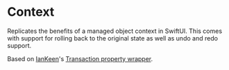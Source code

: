 # Context

Replicates the benefits of a managed object context in SwiftUI. This comes with support for rolling back to the original state as well as undo and redo support.

Based on [IanKeen](https://github.com/IanKeen)'s [Transaction property wrapper](https://gist.github.com/IanKeen/a85e4ed74a10a25341c44a98f43cf386).

